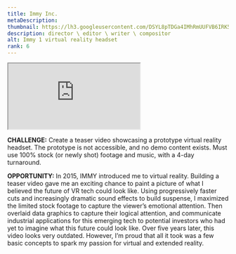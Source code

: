```yaml
---
title: Immy Inc.
metaDescription: 
thumbnail: https://lh3.googleusercontent.com/DSYL8pTDGa4IMhRmUUFVB6IRK5VFTRbA1aKqWt5hjCP_2o1b6o1qlymhvePhK1pLABNuzqZdVaicXxao1IRk2f3--lgeMOYiPZEg2jd2F5bDMLU4FYTPnz3hGapmE7hMQo7FAqWZsw=w2400
description: director \ editor \ writer \ compositor
alt: Immy 1 virtual reality headset
rank: 6
---
```



<iframe src="https://www.youtube.com/embed/PcV9-AdkhRQ" class="youtube-iframe"></iframe>

**CHALLENGE:** Create a teaser video showcasing a prototype virtual reality headset. The prototype is not accessible, and no demo content exists. Must use 100% stock (or newly shot) footage and music, with a 4-day turnaround.

**OPPORTUNITY:** In 2015, IMMY introduced me to virtual reality. Building a teaser video gave me an exciting chance to paint a picture of what I believed the future of VR tech could look like. Using progressively faster cuts and increasingly dramatic sound effects to build suspense, I maximized the limited stock footage to capture the viewer’s emotional attention. Then overlaid data graphics to capture their logical attention, and communicate industrial applications for this emerging tech to potential investors who had yet to imagine what this future could look like.
Over five years later, this video looks very outdated. However, I’m proud that all it took was a few basic concepts to spark my passion for virtual and extended reality.